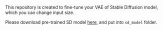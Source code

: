 This repository is created to fine-tune your VAE of Stable Diffusion model, which you can change input size.


Please download pre-trained SD model [here](https://huggingface.co/runwayml/stable-diffusion-v1-5/blob/main/v1-5-pruned.ckpt), and put into `sd_model` folder.